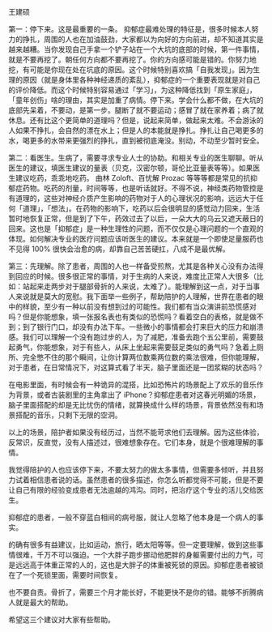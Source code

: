 王建硕

第一：停下来。这是最重要的一条。
抑郁症最难处理的特征是，很多时候本人努力的挣扎，周围的人也在加油鼓劲，大家都以为向好的方向前进，却不知道其实是越来越糟。当你发现自己手拿一个铲子站在一个大坑的底部的时候，第一件事情，就是不要再挖了。朝任何方向都不要再挖了。你的方向感可能是错的。你努力地挖，有可能是你现在处在坑底的原因。这个时候特别喜欢搞「自我发现」。因为生理的原因（就是身体里各种神经递质的紊乱），抑郁症的一个重要表现就是对自己的评价降低。而这个时候特别容易通过「学习」，为这种降低找到「原生家庭」，「童年创伤」啥的理由，其实是加重了病情。停下来。学会什么都不做，在大坑的底部先呆着，不要动，是第一步。腿断了就不要运动；感冒了就在家养着；病了就休息。还有比这个更简单的道理吗？但是，说起来简单，做起来太难。不会游泳的人如果不挣扎，会自然的漂在水上；但是人的本能就是挣扎。挣扎让自己喝更多的水，喝更多的水带来更强烈的挣扎，直到被彻底淹没。别动，不动至少暂时安全。

第二：看医生。生病了，需要寻求专业人士的协助。和相关专业的医生聊聊。听从医生的建议，填医生建议的量表（贝克，汉密尔顿，哥伦比亚量表等等）。如果医生建议吃药，乖乖地吃药。 曲林 Zoloft、百忧解 Prozac 等等等都是常见的抗抑郁症药物。吃药的剂量，时间等等，也是听话就好。不得不说，神经类药物管控是有道理的，这些对神经介质产生影响的药物对于人的心理状况的影响，远远大于任何「道理」，「想法」。在药物的影响下，吃药以后会很明显的感觉动力回来，生活暂时地恢复正常，但是到了下午，药效过去了以后，一朵大大的乌云又遮天蔽日的回来。这也是「抑郁症」是一种生理性的问题，而不仅仅是心理问题的一个直观的体现。如何解决专业的医疗问题应该听医生的建议。本来就是一个即使足量服药也不见得 100% 很快会治愈的病，却靠自己苦苦硬扛，八成不是最优解。

第三：先理解。除了患者，周围的人也一样备受煎熬，尤其是各种关心没有办法得到回应的时候。很多很正常的事情，对于生病的人来说，难度比正常人大很多（比如：站起来走两步对于腿部骨折的人来说，太难了）。能理解到这一点，对于当事人来说就是莫大的宽慰。我下面举一些例子，帮助陪护的人理解，世界在患者的眼中的样貌，至少有一种以前没有想到过的可能性。我们都有当众演讲前恐慌感对吗？但是你能想象，填一张报名表也有类似的恐慌吗？看着空白的表格，就是做不到；到了银行门口，却没有办法下车。一些微小的事情都会打来巨大的压力和崩溃感。我们可以理解一个没有跑过步的人，为了减肥，准备去跑个五公里前，需要鼓起勇气，你能想象，对于有些人，从床上坐起来需要鼓足类似的勇气吗？急着上厕所、完全憋不住的那个瞬间，让你计算两位数乘两位数的乘法很难，但你能理解，对于患者，在日常情况下，对这算式看了半天，脑子里面还是一团浆糊的状态吗？

在电影里面，有时候会有一种诡异的混搭，比如恐怖片的场景配上了欢乐的音乐作为背景，或者古装剧里的主角拿出了 iPhone？抑郁症患者对这春光明媚的场景，脑子里面搭配的却是无比忧伤的情绪，就算换成什么样的场景，背景依然没有和场景搭配的音乐，只剩下无限的空洞。

以上的场景，陪护者如果没有经历过，当然不能苛求他们去理解。因为这些体验，反常识，反直觉，没有人描述过，很难想象存在。它们本身，就是个很难理解的事情。

我觉得陪护的人也应该停下来，不要太努力的做太多事情，但需要多倾听，并且努力试着相信患者说的话。虽然患者的很多描述，你怎么听都觉得不可能，但是不要让自己有限的经验变成患者无法逾越的鸿沟。同时，把治疗这个专业的活儿交给医生。

抑郁症的患者，一般不穿蓝白相间的病号服，就让人忽略了他本身是一个病人的事实。

的确有很多有益建议，比如运动，旅行，晒太阳等等。但一定要理解，做到这些事情很难，千万不可以强迫。一个大胖子跑步挪动他肥胖的身躯需要付出的力气，可是远远高于体重正常的人的，这也是大胖子的体重被死锁的原因。抑郁症患者被锁在了一个死锁里面，需要时间恢复。  

也不要自责。骨折了，需要三个月才能长好，不能更快不是你的错。能够不折腾病人就是最大的帮助。

希望这三个建议对大家有些帮助。